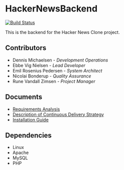 # HackerNewsBackend
[![Build Status](https://travis-ci.org/ERPedersen/HackerNewsBackend.svg?branch=development)](https://travis-ci.org/ERPedersen/HackerNewsBackend)

This is the backend for the Hacker News Clone project.

## Contributors
- Dennis Michaelsen - *Development Operations*
- Ebbe Vig Nielsen - *Lead Developer*
- Emil Rosenius Pedersen - *System Architect*
- Nicolai Bonderup - *Quality Assurance*
- Rune Vandall Zimsen - *Project Manager*

## Documents
- [Requirements Analysis](/requirements-analysis.md)
- [Description of Continuous Delivery Strategy](/continuous-delivery.md)
- [Installation Guide](/installation.md)

## Dependencies
- Linux
- Apache
- MySQL
- PHP

